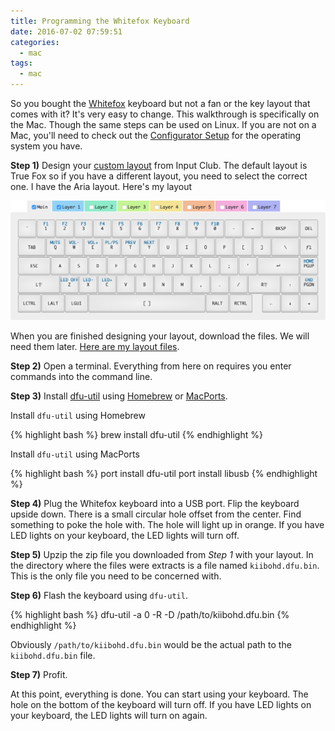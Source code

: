```yaml
---
title: Programming the Whitefox Keyboard
date: 2016-07-02 07:59:51
categories:
  - mac
tags:
  - mac
---
```


So you bought the [Whitefox][whitefox_massdrop] keyboard but not a fan or the key layout that comes with it? It's very easy to change. This walkthrough is specifically on the Mac. Though the same steps can be used on Linux. If you are not on a Mac, you'll need to check out the [Configurator Setup][configurator_setup] for the operating system you have.

**Step 1)** Design your [custom layout](https://input.club/configurator-whitefox) from Input Club. The default layout is True Fox so if you have a different layout, you need to select the correct one. I have the Aria layout. Here's my layout

![Whitefox Aria](/images/posts/2016/07/whitefox.png "Whitefox Aria")

When you are finished designing your layout, download the files. We will need them later. [Here are my layout files](/images/posts/2016/07/whitefox-aria.zip).

**Step 2)** Open a terminal. Everything from here on requires you enter commands into the command line.

**Step 3)** Install [dfu-util][dfu-util] using [Homebrew](homebrew) or [MacPorts](macports).

Install `dfu-util` using Homebrew

{% highlight bash %}
brew install dfu-util
{% endhighlight %}

Install `dfu-util` using MacPorts

{% highlight bash %}
port install dfu-util
port install libusb
{% endhighlight %}

**Step 4)** Plug the Whitefox keyboard into a USB port. Flip the keyboard upside down. There is a small circular hole offset from the center. Find something to poke the hole with. The hole will light up in orange. If you have LED lights on your keyboard, the LED lights will turn off.

**Step 5)** Upzip the zip file you downloaded from _Step 1_ with your layout. In the directory where the files were extracts is a file named `kiibohd.dfu.bin`. This is the only file you need to be concerned with.

**Step 6)** Flash the keyboard using `dfu-util`.

{% highlight bash %}
dfu-util -a 0 -R -D /path/to/kiibohd.dfu.bin
{% endhighlight %}

Obviously `/path/to/kiibohd.dfu.bin` would be the actual path to the `kiibohd.dfu.bin` file.

**Step 7)** Profit.

At this point, everything is done. You can start using your keyboard. The hole on the bottom of the keyboard will turn off. If you have LED lights on your keyboard, the LED lights will turn on again.

[whitefox_massdrop]: https://www.massdrop.com/buy/the-whitefox-keyboard
[configurator_setup]: https://input.club/configurator-setup
[dfu-util]: http://dfu-util.sourceforge.net/
[homebrew]: http://brew.sh/
[macports]: https://www.macports.org/
